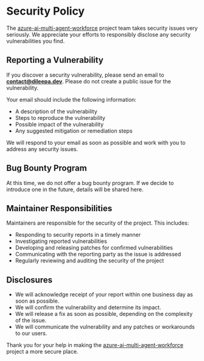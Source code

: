 # Security Policy

The [azure-ai-multi-agent-workforce](https://github.com/dileepadev/azure-ai-multi-agent-workforce) project team takes security issues very seriously. We appreciate your efforts to responsibly disclose any security vulnerabilities you find.

## Reporting a Vulnerability

If you discover a security vulnerability, please send an email to **<contact@dileepa.dev>**. Please do not create a public issue for the vulnerability.

Your email should include the following information:

- A description of the vulnerability
- Steps to reproduce the vulnerability
- Possible impact of the vulnerability
- Any suggested mitigation or remediation steps

We will respond to your email as soon as possible and work with you to address any security issues.

## Bug Bounty Program

At this time, we do not offer a bug bounty program. If we decide to introduce one in the future, details will be shared here.

## Maintainer Responsibilities

Maintainers are responsible for the security of the project. This includes:

- Responding to security reports in a timely manner
- Investigating reported vulnerabilities
- Developing and releasing patches for confirmed vulnerabilities
- Communicating with the reporting party as the issue is addressed
- Regularly reviewing and auditing the security of the project

## Disclosures

- We will acknowledge receipt of your report within one business day as soon as possible.
- We will confirm the vulnerability and determine its impact.
- We will release a fix as soon as possible, depending on the complexity of the issue.
- We will communicate the vulnerability and any patches or workarounds to our users.

Thank you for your help in making the [azure-ai-multi-agent-workforce](https://github.com/dileepadev/azure-ai-multi-agent-workforce) project a more secure place.
